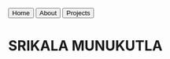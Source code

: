 <!DOCTYPE html>
<html>
<body>

<button> Home </button>
<button> About </button>
<button> Projects </button>
<h1><b> SRIKALA MUNUKUTLA </b></h1>
<p> </p>
</body>
</html>